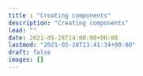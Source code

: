 ```yaml
---
title : "Creating components"
description: "Creating components"
lead: ""
date: 2021-05-28T14:00:00+00:00
lastmod: "2021-05-28T13:41:34+00:00"
draft: false
images: []
---
```


